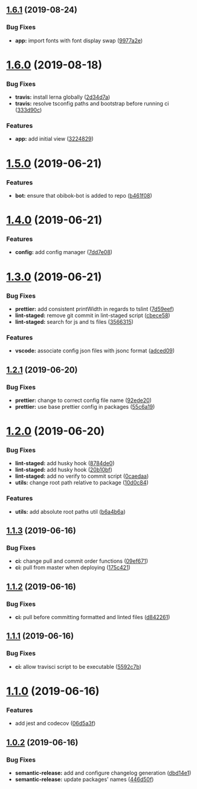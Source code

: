 ## [1.6.1](https://github.com/and-end/obibok/compare/v1.6.0...v1.6.1) (2019-08-24)


### Bug Fixes

* **app:** import fonts with font display swap ([9977a2e](https://github.com/and-end/obibok/commit/9977a2e))

# [1.6.0](https://github.com/and-end/obibok/compare/v1.5.0...v1.6.0) (2019-08-18)


### Bug Fixes

* **travis:** install lerna globally ([2d34d7a](https://github.com/and-end/obibok/commit/2d34d7a))
* **travis:** resolve tsconfig paths and bootstrap before running ci ([333d90c](https://github.com/and-end/obibok/commit/333d90c))


### Features

* **app:** add initial view ([3224829](https://github.com/and-end/obibok/commit/3224829))

# [1.5.0](https://github.com/and-end/obibok/compare/v1.4.0...v1.5.0) (2019-06-21)


### Features

* **bot:** ensure that obibok-bot is added to repo ([b461f08](https://github.com/and-end/obibok/commit/b461f08))

# [1.4.0](https://github.com/and-end/obibok/compare/v1.3.0...v1.4.0) (2019-06-21)


### Features

* **config:** add config manager ([7dd7e08](https://github.com/and-end/obibok/commit/7dd7e08))

# [1.3.0](https://github.com/and-end/obibok/compare/v1.2.1...v1.3.0) (2019-06-21)


### Bug Fixes

* **prettier:** add consistent printWidth in regards to tslint ([7d59eef](https://github.com/and-end/obibok/commit/7d59eef))
* **lint-staged:** remove git commit in lint-staged script ([cbece58](https://github.com/and-end/obibok/commit/cbece58))
* **lint-staged:** search for js and ts files ([3566315](https://github.com/and-end/obibok/commit/3566315))


### Features

* **vscode:** associate config json files with jsonc format ([adced09](https://github.com/and-end/obibok/commit/adced09))

## [1.2.1](https://github.com/and-end/obibok/compare/v1.2.0...v1.2.1) (2019-06-20)


### Bug Fixes

* **prettier:** change to correct config file name ([92ede20](https://github.com/and-end/obibok/commit/92ede20))
* **prettier:** use base prettier config in packages ([55c6a19](https://github.com/and-end/obibok/commit/55c6a19))

# [1.2.0](https://github.com/and-end/obibok/compare/v1.1.3...v1.2.0) (2019-06-20)


### Bug Fixes

* **lint-staged:** add husky hook ([8784de0](https://github.com/and-end/obibok/commit/8784de0))
* **lint-staged:** add husky hook ([20b10bf](https://github.com/and-end/obibok/commit/20b10bf))
* **lint-staged:** add no verify to commit script ([0caedaa](https://github.com/and-end/obibok/commit/0caedaa))
* **utils:** change root path relative to package ([10d0c84](https://github.com/and-end/obibok/commit/10d0c84))


### Features

* **utils:** add absolute root paths util ([b6a4b6a](https://github.com/and-end/obibok/commit/b6a4b6a))

## [1.1.3](https://github.com/and-end/obibok/compare/v1.1.2...v1.1.3) (2019-06-16)


### Bug Fixes

* **ci:** change pull and commit order functions ([09ef671](https://github.com/and-end/obibok/commit/09ef671))
* **ci:** pull from master when deploying ([175c421](https://github.com/and-end/obibok/commit/175c421))

## [1.1.2](https://github.com/and-end/obibok/compare/v1.1.1...v1.1.2) (2019-06-16)


### Bug Fixes

* **ci:** pull before committing formatted and linted files ([d842261](https://github.com/and-end/obibok/commit/d842261))

## [1.1.1](https://github.com/and-end/obibok/compare/v1.1.0...v1.1.1) (2019-06-16)


### Bug Fixes

* **ci:** allow travisci script to be executable ([5592c7b](https://github.com/and-end/obibok/commit/5592c7b))

# [1.1.0](https://github.com/and-end/obibok/compare/v1.0.2...v1.1.0) (2019-06-16)


### Features

* add jest and codecov ([06d5a3f](https://github.com/and-end/obibok/commit/06d5a3f))

## [1.0.2](https://github.com/and-end/obibok/compare/v1.0.1...v1.0.2) (2019-06-16)


### Bug Fixes

* **semantic-release:** add and configure changelog generation ([dbd14e1](https://github.com/and-end/obibok/commit/dbd14e1))
* **semantic-release:** update packages' names ([446d50f](https://github.com/and-end/obibok/commit/446d50f))
